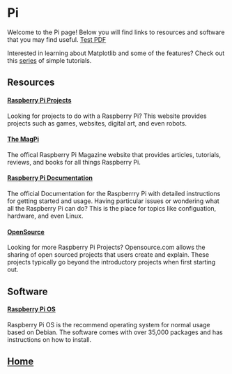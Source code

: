 # Pi
Welcome to the Pi page! Below you will find links to resources and software that you may find useful. [Test PDF](https://drive.google.com/file/d/1UvFutoMyO2GhBT7_jwJtwIKtjdXP3Vv1/view?usp=sharing) 

Interested in learning about Matplotlib and some of the features? Check out this [series](https://ninjachurros.github.io/matplotlib/) of simple tutorials. 


## Resources
#### [Raspberry Pi Projects](https://projects.raspberrypi.org/en)
Looking for projects to do with a Raspberry Pi? This website provides projects such as games, websites, digital art, and even robots. 

#### [The MagPi](https://magpi.raspberrypi.org/)
The offical Raspberry Pi Magazine website that provides articles, tutorials, reviews, and books for all things Raspberry Pi. 

#### [Raspberry Pi Documentation](https://www.raspberrypi.org/documentation/)
The official Documentation for the Raspberrry Pi with detailed instructions for getting started and usage. Having particular issues or wondering what all the Raspberry Pi can do? This is the place for topics like configuation, hardware, and even Linux. 

#### [OpenSource](https://opensource.com/tags/raspberry-pi)
Looking for more Raspberry Pi Projects? Opensource.com allows the sharing of open sourced projects that users create and explain. These projects typically go beyond the introductory projects when first starting out. 

## Software
#### [Raspberry Pi OS](https://www.raspberrypi.org/documentation/raspbian/)
Raspberry Pi OS is the recommend operating system for normal usage based on Debian. The software comes with over 35,000 packages and has instructions on how to install. 

## [Home](https://ninjachurros.github.io/fl-test/)
